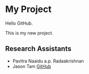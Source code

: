 # My Project

Hello GitHub.

This is my new project.

## Research Assistants


* Pavitra Naaidu a.p. Radaakrishnan
* Jason Tam [GitHub](http://github.com)

